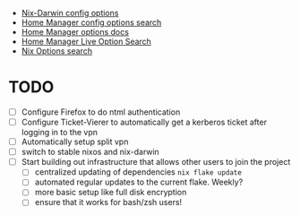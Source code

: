 * [Nix-Darwin config options](https://daiderd.com/nix-darwin/manual/index.html)
* [Home Manager config options search](https://home-manager-options.extranix.com/?release=release-24.05)
* [Home Manager options docs](https://nix-community.github.io/home-manager/options.xhtml)
* [Home Manager Live Option Search](https://home-manager-options.extranix.com)
* [Nix Options search](https://search.nixos.org/options)

# TODO

* [ ] Configure Firefox to do ntml authentication
* [ ] Configure Ticket-Vierer to automatically get a kerberos ticket after logging in to the vpn
* [ ] Automatically setup split vpn
* [ ] switch to stable nixos and nix-darwin
* [ ] Start building out infrastructure that allows other users to join the project
  * [ ] centralized updating of dependencies `nix flake update`
  * [ ] automated regular updates to the current flake. Weekly?
  * [ ] more basic setup like full disk encryption
  * [ ] ensure that it works for bash/zsh users!
